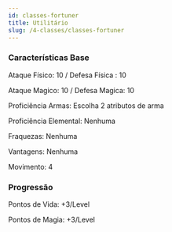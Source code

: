 ```yaml
---
id: classes-fortuner
title: Utilitário
slug: /4-classes/classes-fortuner
---
```


### Características Base

Ataque Físico: 10  / Defesa Física : 10

Ataque Magico: 10 / Defesa Magica: 10

Proficiência Armas: Escolha 2 atributos de arma

Proficiência Elemental: Nenhuma

Fraquezas: Nenhuma

Vantagens: Nenhuma

Movimento: 4

### Progressão

Pontos de Vida: +3/Level

Pontos de Magia: +3/Level
